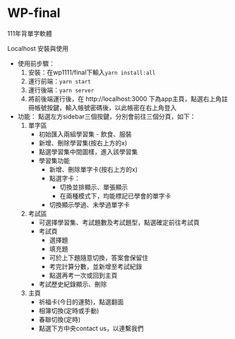 # WP-final
111年背單字軟體  

Localhost 安裝與使用
* 使用前步驟：
    1. 安裝：在wp1111/final下輸入``` yarn install:all ```
    2. 運行前端：```yarn start```
    3. 運行後端：```yarn server```
    4. 將前後端運行後，在 http://localhost:3000 下為app主頁，點選右上角註冊帳號按鍵，輸入帳號密碼後，以此帳密在右上角登入
* 功能：
點選左方sidebar三個按鍵，分別會前往三個分頁，如下：
    1. 單字區
        * 初始匯入兩組學習集 - 飲食、服裝
        * 新增、刪除學習集(按右上方的x)
        * 點選學習集中間圖樣，進入該學習集
        * 學習集功能
            * 新增、刪除單字卡(按右上方的x)
            * 點選字卡：
                * 切換並排顯示、單張顯示 
                * 在兩種模式下，均能標記已學會的單字卡
            * 切換顯示學過、未學過單字卡
    2. 考試區
        * 可選擇學習集、考試題數及考試題型，點選確定前往考試頁
        * 考試頁
            * 選擇題
            * 填充題
            * 可於上下題隨意切換，答案會保留住
            * 考完計算分數，並新增至考試紀錄
            * 點選再考一次或回到主頁
        * 考試歷史紀錄顯示、刪除
    3. 主頁
        * 祈福卡(今日的運勢)，點選翻面
        * 相簿切換(定時或手動)
        * 春聯切換(定時)
        * 點選下方中央contact us，以連繫我們  
